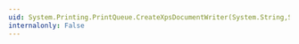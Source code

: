 ```yaml
---
uid: System.Printing.PrintQueue.CreateXpsDocumentWriter(System.String,System.Printing.PrintDocumentImageableArea@)
internalonly: False
---
```

